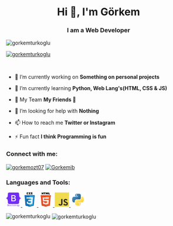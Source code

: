 <h1 align="center">Hi 👋, I'm Görkem</h1>
<h3 align="center">I am a Web Developer</h3>

<p align="left"> <img src="https://komarev.com/ghpvc/?username=gorkemturkoglu&label=Profile%20views&color=0e75b6&style=flat" alt="gorkemturkoglu" /> </p>

<p align="left"> <a href="https://github.com/ryo-ma/github-profile-trophy"><img src="https://github-profile-trophy.vercel.app/?username=gorkemturkoglu" alt="gorkemturkoglu" /></a> </p>

<p align="left"> <a href="https://twitter.com/Gorkemib" target="blank"><img src="https://img.shields.io/twitter/follow/?logo=twitter&style=for-the-badge" alt="" /></a> </p>

- 🔭 I’m currently working on **Something on personal projects**

- 🌱 I’m currently learning **Python, Web Lang's(HTML, CSS & JS)**

- 👯 My Team **My Friends 👾**

- 🤝 I’m looking for help with **Nothing**

- 📫 How to reach me **Twitter or Instagram**

- ⚡ Fun fact **I think Programming is fun**

<h3 align="left">Connect with me:</h3>
<p align="left">
<a href="https://instagram.com/gorkemozt07" target="blank"><img align="center" src="https://raw.githubusercontent.com/rahuldkjain/github-profile-readme-generator/master/src/images/icons/Social/instagram.svg" alt="gorkemozt07" height="30" width="40" /></a>
<a href="https://twitter.com/Gorkemib" target="blank"><img align="center" src="https://raw.githubusercontent.com/rahuldkjain/github-profile-readme-generator/master/src/images/icons/Social/twitter.svg" alt="Gorkemib" height="30" width="40" /></a>
</p>

<h3 align="left">Languages and Tools:</h3>
<p align="left">
<a href="https://getbootstrap.com" target="_blank" rel="noreferrer"> <img src="https://raw.githubusercontent.com/devicons/devicon/master/icons/bootstrap/bootstrap-plain-wordmark.svg" alt="bootstrap" width="40" height="40"/> </a> <a href="https://www.w3schools.com/css/" target="_blank" rel="noreferrer"> <img src="https://raw.githubusercontent.com/devicons/devicon/master/icons/css3/css3-original-wordmark.svg" alt="css3" width="40" height="40"/> </a> <a href="https://www.w3.org/html/" target="_blank" rel="noreferrer"> <img src="https://raw.githubusercontent.com/devicons/devicon/master/icons/html5/html5-original-wordmark.svg" alt="html5" width="40" height="40"/> </a> <a href="https://developer.mozilla.org/en-US/docs/Web/JavaScript" target="_blank" rel="noreferrer"> <img src="https://raw.githubusercontent.com/devicons/devicon/master/icons/javascript/javascript-original.svg" alt="javascript" width="40" height="40"/> </a> <a href="https://www.python.org" target="_blank" rel="noreferrer"> <img src="https://raw.githubusercontent.com/devicons/devicon/master/icons/python/python-original.svg" alt="python" width="40" height="40"/> </a> </p>

<p><img align="left" src="https://github-readme-stats.vercel.app/api/top-langs?username=gorkemturkoglu&show_icons=true&locale=en&layout=compact" alt="gorkemturkoglu" /></p>

<p>&nbsp;<img align="center" src="https://github-readme-stats.vercel.app/api?username=gorkemturkoglu&show_icons=true&theme=tokyonight&locale=en" alt="gorkemturkoglu" /></p>

